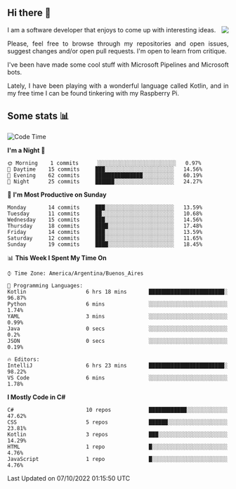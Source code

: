 ## Hi there :slightly_smiling_face:

<img src="https://github-readme-stats.vercel.app/api?username=victorgrycuk&show_icons=true&count_private=true&title_color=F7941E&icon_color=F7941E" align="right">

<p align="justify">
I am a software developer that enjoys to come up with interesting ideas.
<p/>

<p align= "justify">
Please, feel free to browse through my repositories and open issues, suggest changes and/or open pull requests. I'm open to learn from critique.
<p/>


<p align= "justify">
I've been have made some cool stuff with Microsoft Pipelines and Microsoft bots.
<p/>

<p align= "justify">
Lately, I have been playing with a wonderful language called Kotlin, and in my free time I can be found tinkering with my Raspberry Pi.
<p/>

## Some stats :bar_chart:
<!--START_SECTION:waka-->
![Code Time](http://img.shields.io/badge/Code%20Time-1%2C164%20hrs%2010%20mins-blue)

**I'm a Night 🦉** 

```text
🌞 Morning    1 commits      ░░░░░░░░░░░░░░░░░░░░░░░░░   0.97% 
🌆 Daytime    15 commits     ███░░░░░░░░░░░░░░░░░░░░░░   14.56% 
🌃 Evening    62 commits     ███████████████░░░░░░░░░░   60.19% 
🌙 Night      25 commits     ██████░░░░░░░░░░░░░░░░░░░   24.27%

```
📅 **I'm Most Productive on Sunday** 

```text
Monday       14 commits     ███░░░░░░░░░░░░░░░░░░░░░░   13.59% 
Tuesday      11 commits     ██░░░░░░░░░░░░░░░░░░░░░░░   10.68% 
Wednesday    15 commits     ███░░░░░░░░░░░░░░░░░░░░░░   14.56% 
Thursday     18 commits     ████░░░░░░░░░░░░░░░░░░░░░   17.48% 
Friday       14 commits     ███░░░░░░░░░░░░░░░░░░░░░░   13.59% 
Saturday     12 commits     ███░░░░░░░░░░░░░░░░░░░░░░   11.65% 
Sunday       19 commits     ████░░░░░░░░░░░░░░░░░░░░░   18.45%

```


📊 **This Week I Spent My Time On** 

```text
⌚︎ Time Zone: America/Argentina/Buenos_Aires

💬 Programming Languages: 
Kotlin                   6 hrs 18 mins       ████████████████████████░   96.87% 
Python                   6 mins              ░░░░░░░░░░░░░░░░░░░░░░░░░   1.74% 
YAML                     3 mins              ░░░░░░░░░░░░░░░░░░░░░░░░░   0.99% 
Java                     0 secs              ░░░░░░░░░░░░░░░░░░░░░░░░░   0.2% 
JSON                     0 secs              ░░░░░░░░░░░░░░░░░░░░░░░░░   0.19%

🔥 Editors: 
IntelliJ                 6 hrs 23 mins       ████████████████████████░   98.22% 
VS Code                  6 mins              ░░░░░░░░░░░░░░░░░░░░░░░░░   1.78%

```

**I Mostly Code in C#** 

```text
C#                       10 repos            ████████████░░░░░░░░░░░░░   47.62% 
CSS                      5 repos             ██████░░░░░░░░░░░░░░░░░░░   23.81% 
Kotlin                   3 repos             ███░░░░░░░░░░░░░░░░░░░░░░   14.29% 
HTML                     1 repo              █░░░░░░░░░░░░░░░░░░░░░░░░   4.76% 
JavaScript               1 repo              █░░░░░░░░░░░░░░░░░░░░░░░░   4.76%

```



 Last Updated on 07/10/2022 01:15:50 UTC
<!--END_SECTION:waka-->
